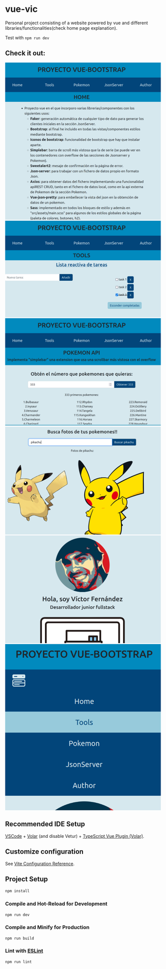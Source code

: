 # vue-vic

Personal project consisting of a website powered by vue and different libraries/functionalities(check home page explanation).

Test with `npm run dev`

## Check it out: 

<img src="img1.png" />
<img src="img2.png" />
<img src="img3.png" />
<img src="img4.png" />
<img src="img5.png" />
<img src="img6.png" />

## Recommended IDE Setup

[VSCode](https://code.visualstudio.com/) + [Volar](https://marketplace.visualstudio.com/items?itemName=Vue.volar) (and disable Vetur) + [TypeScript Vue Plugin (Volar)](https://marketplace.visualstudio.com/items?itemName=Vue.vscode-typescript-vue-plugin).

## Customize configuration

See [Vite Configuration Reference](https://vitejs.dev/config/).

## Project Setup

```sh
npm install
```

### Compile and Hot-Reload for Development

```sh
npm run dev
```

### Compile and Minify for Production

```sh
npm run build
```

### Lint with [ESLint](https://eslint.org/)

```sh
npm run lint
```
